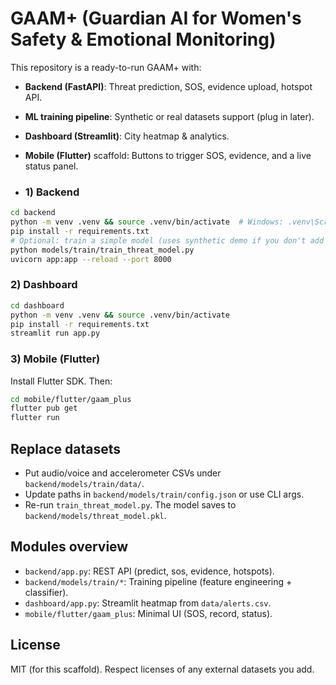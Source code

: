 
# GAAM+ (Guardian AI for Women's Safety & Emotional Monitoring)

This repository is a ready-to-run GAAM+ with:
- **Backend (FastAPI)**: Threat prediction, SOS, evidence upload, hotspot API.
- **ML training pipeline**: Synthetic or real datasets support (plug in later).
- **Dashboard (Streamlit)**: City heatmap & analytics.
- **Mobile (Flutter)** scaffold: Buttons to trigger SOS, evidence, and a live status panel.

- ### 1) Backend
```bash
cd backend
python -m venv .venv && source .venv/bin/activate  # Windows: .venv\Scripts\activate
pip install -r requirements.txt
# Optional: train a simple model (uses synthetic demo if you don't add real data)
python models/train/train_threat_model.py
uvicorn app:app --reload --port 8000
```
### 2) Dashboard
```bash
cd dashboard
python -m venv .venv && source .venv/bin/activate
pip install -r requirements.txt
streamlit run app.py
```

### 3) Mobile (Flutter)
Install Flutter SDK. Then:
```bash
cd mobile/flutter/gaam_plus
flutter pub get
flutter run
```
## Replace datasets
- Put audio/voice and accelerometer CSVs under `backend/models/train/data/`.
- Update paths in `backend/models/train/config.json` or use CLI args.
- Re-run `train_threat_model.py`. The model saves to `backend/models/threat_model.pkl`.

## Modules overview
- `backend/app.py`: REST API (predict, sos, evidence, hotspots).
- `backend/models/train/*`: Training pipeline (feature engineering + classifier).
- `dashboard/app.py`: Streamlit heatmap from `data/alerts.csv`.
- `mobile/flutter/gaam_plus`: Minimal UI (SOS, record, status).

## License
MIT (for this scaffold). Respect licenses of any external datasets you add.
